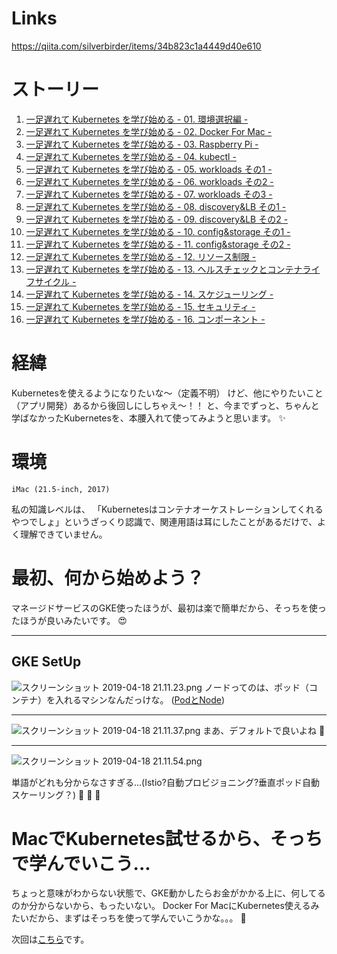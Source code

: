 <!-- 
title: 一足遅れて Kubernetes を学び始める  - 01. 環境選択編 -
date: 2019-04-18T00:00:00+09:00
draft: false
description: description
icon: 😎
-->
# Links
https://qiita.com/silverbirder/items/34b823c1a4449d40e610

# ストーリー
1. [一足遅れて Kubernetes を学び始める - 01. 環境選択編 -](https://qiita.com/silverbirder/items/34b823c1a4449d40e610)
1. [一足遅れて Kubernetes を学び始める - 02. Docker For Mac -](https://qiita.com/silverbirder/items/d1aa368568885df2e44f)
1. [一足遅れて Kubernetes を学び始める - 03. Raspberry Pi -](https://qiita.com/silverbirder/items/cfaaba136b74b3140902)
1. [一足遅れて Kubernetes を学び始める - 04. kubectl -](https://qiita.com/silverbirder/items/7ae773b6519b940b5be4)
1. [一足遅れて Kubernetes を学び始める - 05. workloads その1 -](https://qiita.com/silverbirder/items/7041aa5d4126a6784d59)
1. [一足遅れて Kubernetes を学び始める - 06. workloads その2 -](https://qiita.com/silverbirder/items/d3522237b28703a9adb6)
1. [一足遅れて Kubernetes を学び始める - 07. workloads その3 -](https://qiita.com/silverbirder/items/937e1b5f6b3589452932)
1. [一足遅れて Kubernetes を学び始める - 08. discovery&LB その1 -](https://qiita.com/silverbirder/items/3a46ab92b45cdcc56ccd)
1. [一足遅れて Kubernetes を学び始める - 09. discovery&LB その2 -](https://qiita.com/silverbirder/items/f6290a7868849d57b9f1)
1. [一足遅れて Kubernetes を学び始める - 10. config&storage その1 -](https://qiita.com/silverbirder/items/cb17f02f52c7b5c2aafd)
1. [一足遅れて Kubernetes を学び始める - 11. config&storage その2 -](https://qiita.com/silverbirder/items/8d7a5473fa6969954e21)
1. [一足遅れて Kubernetes を学び始める - 12. リソース制限 -](https://qiita.com/silverbirder/items/5c0703f8fa055ade9f21)
1. [一足遅れて Kubernetes を学び始める - 13. ヘルスチェックとコンテナライフサイクル -](https://qiita.com/silverbirder/items/8df21f399c453b9f8e51)
1. [一足遅れて Kubernetes を学び始める - 14. スケジューリング -](https://qiita.com/silverbirder/items/cae4649d9f9336bc01fd)
1. [一足遅れて Kubernetes を学び始める - 15. セキュリティ -](https://qiita.com/silverbirder/items/8ea729949ab3bb4cf540)
1. [一足遅れて Kubernetes を学び始める - 16. コンポーネント -](https://qiita.com/silverbirder/items/a68499a10dd00c192947)

# 経緯
Kubernetesを使えるようになりたいな〜（定義不明）
けど、他にやりたいこと（アプリ開発）あるから後回しにしちゃえ〜！！
と、今までずっと、ちゃんと学ばなかったKubernetesを、本腰入れて使ってみようと思います。 :sparkles: 

# 環境
```text:machine
iMac (21.5-inch, 2017)
```
私の知識レベルは、
「Kubernetesはコンテナオーケストレーションしてくれるやつでしょ」というざっくり認識で、関連用語は耳にしたことがあるだけで、よく理解できていません。

# 最初、何から始めよう？
マネージドサービスのGKE使ったほうが、最初は楽で簡単だから、そっちを使ったほうが良いみたいです。 :heart_eyes: 

***
## GKE SetUp
![スクリーンショット 2019-04-18 21.11.23.png](https://qiita-image-store.s3.ap-northeast-1.amazonaws.com/0/143813/ad09881d-d3b7-1e03-48e4-a41466fb857d.png)
ノードってのは、ポッド（コンテナ）を入れるマシンなんだっけな。 ([PodとNode](https://nownabe.github.io/kubernetes-doc/tutorials/kubernetes_basics/3_explore_your_app.html))
***
![スクリーンショット 2019-04-18 21.11.37.png](https://qiita-image-store.s3.ap-northeast-1.amazonaws.com/0/143813/680b83b8-d59a-e4f7-4497-5b4d542fc796.png)
まあ、デフォルトで良いよね :thinking: 
***
![スクリーンショット 2019-04-18 21.11.54.png](https://qiita-image-store.s3.ap-northeast-1.amazonaws.com/0/143813/b5f2b248-28a2-77a5-649e-4d9e85d58ace.png)

単語がどれも分からなさすぎる...(Istio?自動プロビジョニング?垂直ポッド自動スケーリング？) :thinking: :thinking: :thinking: 

# MacでKubernetes試せるから、そっちで学んでいこう...
ちょっと意味がわからない状態で、GKE動かしたらお金がかかる上に、何してるのか分からないから、もったいない。
Docker For MacにKubernetes使えるみたいだから、まずはそっちを使って学んでいこうかな。。。 :muscle: 

次回は[こちら](https://qiita.com/silverbirder/items/d1aa368568885df2e44f)です。
